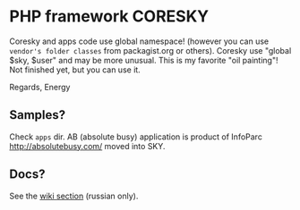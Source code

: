 
# PHP framework CORESKY

Coresky and apps code use global namespace!
(however you can use `vendor's folder classes` from packagist.org or others).
Coresky use "global $sky, $user" and may be more unusual.
This is my favorite "oil painting"! Not finished yet, but you can use it.

Regards,
Energy

## Samples?

Check `apps` dir. AB (absolute busy) application is product of InfoParc http://absolutebusy.com/ moved into SKY.

## Docs?

See the [wiki section](https://github.com/energy-coresky/air/wiki/%D0%94%D0%BE%D0%BA%D1%83%D0%BC%D0%B5%D0%BD%D1%82%D0%B0%D1%86%D0%B8%D1%8F) (russian only).
